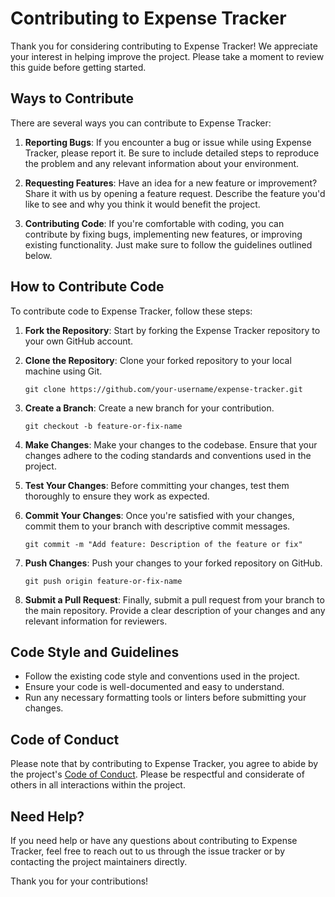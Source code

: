 # Contributing to Expense Tracker

Thank you for considering contributing to Expense Tracker! We appreciate your interest in helping improve the project. Please take a moment to review this guide before getting started.

## Ways to Contribute

There are several ways you can contribute to Expense Tracker:

1. **Reporting Bugs**: If you encounter a bug or issue while using Expense Tracker, please report it. Be sure to include detailed steps to reproduce the problem and any relevant information about your environment.

2. **Requesting Features**: Have an idea for a new feature or improvement? Share it with us by opening a feature request. Describe the feature you'd like to see and why you think it would benefit the project.

3. **Contributing Code**: If you're comfortable with coding, you can contribute by fixing bugs, implementing new features, or improving existing functionality. Just make sure to follow the guidelines outlined below.

## How to Contribute Code

To contribute code to Expense Tracker, follow these steps:

1. **Fork the Repository**: Start by forking the Expense Tracker repository to your own GitHub account.

2. **Clone the Repository**: Clone your forked repository to your local machine using Git.

    ```
    git clone https://github.com/your-username/expense-tracker.git
    ```

3. **Create a Branch**: Create a new branch for your contribution.

    ```
    git checkout -b feature-or-fix-name
    ```

4. **Make Changes**: Make your changes to the codebase. Ensure that your changes adhere to the coding standards and conventions used in the project.

5. **Test Your Changes**: Before committing your changes, test them thoroughly to ensure they work as expected.

6. **Commit Your Changes**: Once you're satisfied with your changes, commit them to your branch with descriptive commit messages.

    ```
    git commit -m "Add feature: Description of the feature or fix"
    ```

7. **Push Changes**: Push your changes to your forked repository on GitHub.

    ```
    git push origin feature-or-fix-name
    ```

8. **Submit a Pull Request**: Finally, submit a pull request from your branch to the main repository. Provide a clear description of your changes and any relevant information for reviewers.

## Code Style and Guidelines

- Follow the existing code style and conventions used in the project.
- Ensure your code is well-documented and easy to understand.
- Run any necessary formatting tools or linters before submitting your changes.

## Code of Conduct

Please note that by contributing to Expense Tracker, you agree to abide by the project's [Code of Conduct](CODE_OF_CONDUCT.md). Please be respectful and considerate of others in all interactions within the project.

## Need Help?

If you need help or have any questions about contributing to Expense Tracker, feel free to reach out to us through the issue tracker or by contacting the project maintainers directly.

Thank you for your contributions!

